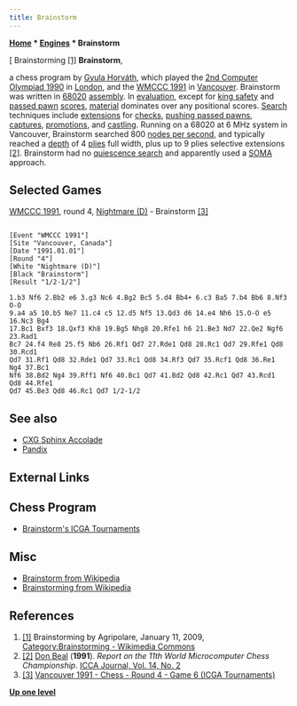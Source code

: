 ```yaml
---
title: Brainstorm
---
```

**[Home](Home "Home") * [Engines](Engines "Engines") * Brainstorm**

\[ Brainstorming <a id="cite-note-1" href="#cite-ref-1">[1]</a>
**Brainstorm**,

a chess program by [Gyula Horváth](Gyula_Horv%C3%A1th "Gyula Horváth"), which played the [2nd Computer Olympiad 1990](2nd_Computer_Olympiad#Chess "2nd Computer Olympiad") in [London](https://en.wikipedia.org/wiki/London), and the [WMCCC 1991](WMCCC_1991 "WMCCC 1991") in [Vancouver](https://en.wikipedia.org/wiki/Vancouver). Brainstorm was written in [68020](68020 "68020") [assembly](Assembly "Assembly"). In [evaluation](Evaluation "Evaluation"), except for [king safety](King_Safety "King Safety") and [passed pawn](Passed_Pawn "Passed Pawn") [scores](Score "Score"), [material](Material "Material") dominates over any positional scores. [Search](Search "Search") techniques include [extensions](Extensions "Extensions") for [checks](Check_Extensions "Check Extensions"), [pushing passed pawns](Passed_Pawn_Extensions "Passed Pawn Extensions"), [captures](Capture_Extensions "Capture Extensions"), [promotions](Promotions "Promotions"), and [castling](Castling "Castling"). Running on a 68020 at 6 MHz system in Vancouver, Brainstorm searched 800 [nodes per second](Nodes_per_Second "Nodes per Second"), and typically reached a [depth](Depth "Depth") of 4 [plies](Ply "Ply") full width, plus up to 9 plies selective extensions <a id="cite-note-2" href="#cite-ref-2">[2]</a>. Brainstorm had no [quiescence search](Quiescence_Search "Quiescence Search") and apparently used a [SOMA](SOMA#SOMAALGO "SOMA") approach.

## Selected Games

[WMCCC 1991](WMCCC_1991 "WMCCC 1991"), round 4, [Nightmare (D)](Nightmare_GER "Nightmare GER") - Brainstorm <a id="cite-note-3" href="#cite-ref-3">[3]</a>

```

[Event "WMCCC 1991"]
[Site "Vancouver, Canada"]
[Date "1991.01.01"]
[Round "4"]
[White "Nightmare (D)"]
[Black "Brainstorm"]
[Result "1/2-1/2"]

1.b3 Nf6 2.Bb2 e6 3.g3 Nc6 4.Bg2 Bc5 5.d4 Bb4+ 6.c3 Ba5 7.b4 Bb6 8.Nf3 O-O
9.a4 a5 10.b5 Ne7 11.c4 c5 12.d5 Nf5 13.Qd3 d6 14.e4 Nh6 15.O-O e5 16.Nc3 Bg4 
17.Bc1 Bxf3 18.Qxf3 Kh8 19.Bg5 Nhg8 20.Rfe1 h6 21.Be3 Nd7 22.Qe2 Ngf6 23.Rad1 
Bc7 24.f4 Re8 25.f5 Nb6 26.Rf1 Qd7 27.Rde1 Qd8 28.Rc1 Qd7 29.Rfe1 Qd8 30.Rcd1 
Qd7 31.Rf1 Qd8 32.Rde1 Qd7 33.Rc1 Qd8 34.Rf3 Qd7 35.Rcf1 Qd8 36.Re1 Ng4 37.Bc1 
Nf6 38.Bd2 Ng4 39.Rff1 Nf6 40.Bc1 Qd7 41.Bd2 Qd8 42.Rc1 Qd7 43.Rcd1 Qd8 44.Rfe1 
Qd7 45.Be3 Qd8 46.Rc1 Qd7 1/2-1/2 

```

## See also

- [CXG Sphinx Accolade](CXG_Sphinx#H8 "CXG Sphinx")
- [Pandix](Pandix "Pandix")

## External Links

## Chess Program

- [Brainstorm's ICGA Tournaments](https://www.game-ai-forum.org/icga-tournaments/program.php?id=310)

## Misc

- [Brainstorm from Wikipedia](https://en.wikipedia.org/wiki/Brainstorm)
- [Brainstorming from Wikipedia](https://en.wikipedia.org/wiki/Brainstorming)

## References

1. <a id="cite-ref-1" href="#cite-note-1">[1]</a> Brainstorming by Agripolare, January 11, 2009, [Category:Brainstorming - Wikimedia Commons](http://commons.wikimedia.org/wiki/Category:Brainstorming)
1. <a id="cite-ref-2" href="#cite-note-2">[2]</a> [Don Beal](Don_Beal "Don Beal") (**1991**). *Report on the 11th World Microcomputer Chess Championship*. [ICCA Journal, Vol. 14, No. 2](ICGA_Journal#14_2 "ICGA Journal")
1. <a id="cite-ref-3" href="#cite-note-3">[3]</a> [Vancouver 1991 - Chess - Round 4 - Game 6 (ICGA Tournaments)](https://www.game-ai-forum.org/icga-tournaments/round.php?tournament=59&round=4&id=6)

**[Up one level](Engines "Engines")**


